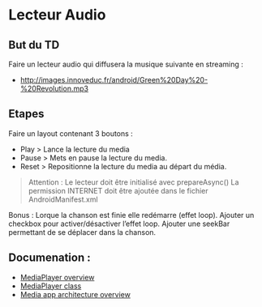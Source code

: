 # Lecteur Audio

## But du TD
Faire un lecteur audio qui diffusera la musique suivante en streaming :
* http://images.innoveduc.fr/android/Green%20Day%20-%20Revolution.mp3

## Etapes
Faire un layout contenant 3 boutons : 
* Play > Lance la lecture du media
* Pause > Mets en pause la lecture du media.
* Reset > Repositionne la lecture du media au départ du média.

> Attention :
> Le lecteur doit être initialisé avec prepareAsync()
> La permission INTERNET doit être ajoutée dans le fichier AndroidManifest.xml

Bonus : 
Lorque la chanson est finie elle redémarre (effet loop).
Ajouter un checkbox pour activer/désactiver l’effet loop.
Ajouter une seekBar permettant de se déplacer dans la chanson.

## Documenation :
* [MediaPlayer overview](https://developer.android.com/guide/topics/media/mediaplayer)
* [MediaPlayer class](https://developer.android.com/reference/android/media/MediaPlayer)
* [Media app architecture overview](https://developer.android.com/guide/topics/media-apps/media-apps-overview)
